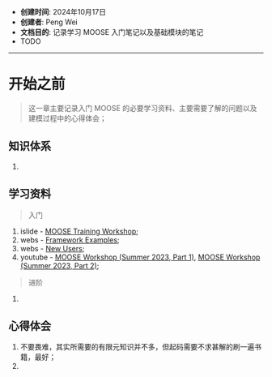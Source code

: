 - **创建时间**: 2024年10月17日
- **创建者**: Peng Wei
- **文档目的**: 记录学习 MOOSE 入门笔记以及基础模块的笔记
- TODO
---

# 开始之前
> 这一章主要记录入门 MOOSE 的必要学习资料、主要需要了解的问题以及建模过程中的心得体会；

## 知识体系
1. 

## 学习资料
> 入门
1. islide - [MOOSE Training Workshop](https://mooseframework.inl.gov/workshop/index.html#/);
2. webs - [Framework Examples](https://mooseframework.inl.gov/getting_started/examples_and_tutorials/index.html);
3. webs - [New Users](https://mooseframework.inl.gov/getting_started/new_users.html);
4. youtube - [MOOSE Workshop (Summer 2023, Part 1)](https://www.youtube.com/watch?v=QPuK6OdF2hM), [MOOSE Workshop (Summer 2023, Part 2)](https://www.youtube.com/watch?v=JwbtDXRYPYo);

> 进阶
1. 

## 心得体会
1. 不要畏难，其实所需要的有限元知识并不多，但起码需要不求甚解的刷一遍书籍，最好；
2. 